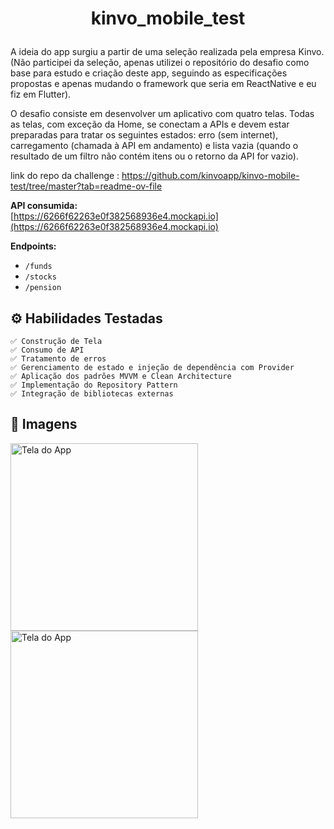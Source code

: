 # <p align="center"> kinvo_mobile_test
<p> A ideia do app surgiu a partir de uma seleção realizada pela empresa Kinvo. (Não participei da seleção, apenas utilizei o repositório do desafio como base para estudo e criação deste app, seguindo as especificações propostas e apenas mudando o framework que seria em ReactNative e eu fiz em Flutter).
  
O desafio consiste em desenvolver um aplicativo com quatro telas. Todas as telas, com exceção da Home, se conectam a APIs e devem estar preparadas para tratar os seguintes estados: erro (sem internet), carregamento (chamada à API em andamento) e lista vazia (quando o resultado de um filtro não contém itens ou o retorno da API for vazio).

link do repo da challenge : https://github.com/kinvoapp/kinvo-mobile-test/tree/master?tab=readme-ov-file

**API consumida:**  
[https://6266f62263e0f382568936e4.mockapi.io](https://6266f62263e0f382568936e4.mockapi.io)

**Endpoints:**

- `/funds`
- `/stocks`
- `/pension`

## ⚙️ Habilidades Testadas

    ✅ Construção de Tela
    ✅ Consumo de API
    ✅ Tratamento de erros
    ✅ Gerenciamento de estado e injeção de dependência com Provider
    ✅ Aplicação dos padrões MVVM e Clean Architecture
    ✅ Implementação do Repository Pattern
    ✅ Integração de bibliotecas externas
    

## 📱 Imagens

<p float="left">
<img src="https://media2.giphy.com/media/v1.Y2lkPTc5MGI3NjExdnNueXVsN3RwMDFieXUwOHRwM2oxNTY0czNkMDNqMWdud3R1N2IxaiZlcD12MV9pbnRlcm5hbF9naWZfYnlfaWQmY3Q9Zw/EZx6ebaCle78w90aji/giphy.gif" alt="Tela do App" width="300"/>
<img src="https://i.imgur.com/sdSekOu.png" alt="Tela do App" width="300"/>
</p>



